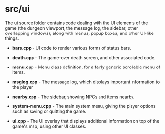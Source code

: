 # src/ui

The ui source folder contains code dealing with the UI elements of the game (the dungeon viewport, the message log, the sidebar, other overlapping windows),
along with menus, popup boxes, and other UI-like things.

* **bars.cpp** - UI code to render various forms of status bars.

* **death.cpp** - The game-over death screen, and other associated code.

* **menu.cpp** - Menu class definition, for a fairly generic scrollable menu of items.

* **msglog.cpp** - The message log, which displays important information to the player.

* **nearby.cpp** - The sidebar, showing NPCs and items nearby.

* **system-menu.cpp** - The main system menu, giving the player options such as saving or quitting the game.

* **ui.cpp** - The UI overlay that displays additional information on top of the game's map, using other UI classes.

